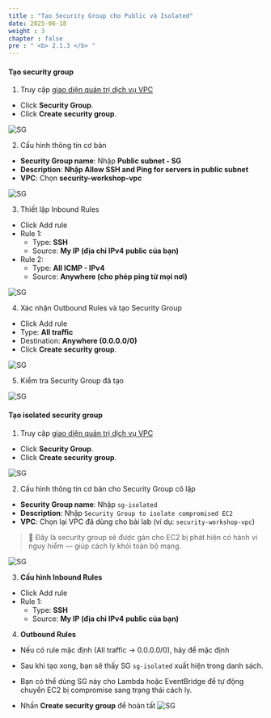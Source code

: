 ```yaml
---
title : "Tạo Security Group cho Public và Isolated"
date: 2025-06-18
weight : 3
chapter : false
pre : " <b> 2.1.3 </b> "
---
```



#### Tạo security group

1. Truy cập [giao diện quản trị dịch vụ VPC](https://console.aws.amazon.com/vpc)
  + Click **Security Group**.  
  + Click **Create security group**.

![SG](/images/2.prerequisite/image2.2.27.png)

2. Cấu hình thông tin cơ bản
  + **Security Group name**: Nhập **Public subnet - SG**
  + **Description**: **Nhập Allow SSH and Ping for servers in public subnet**
  + **VPC**: Chọn **security-workshop-vpc**

![SG](/images/2.prerequisite/image2.2.28.png)

3. Thiết lập Inbound Rules
  + Click Add rule
  + Rule 1:
      - Type: **SSH**
      - Source: **My IP (địa chỉ IPv4 public của bạn)**
  + Rule 2:
      - Type: **All ICMP - IPv4**
      - Source: **Anywhere (cho phép ping từ mọi nơi)**

![SG](/images/2.prerequisite/image2.2.29.png)

4. Xác nhận Outbound Rules và tạo Security Group
  + Click Add rule 
  + Type: **All traffic**  
  + Destination: **Anywhere (0.0.0.0/0)**
  + Click **Create security group**.

![SG](/images/2.prerequisite/image2.2.30.png)

5. Kiểm tra Security Group đã tạo

![SG](/images/2.prerequisite/image2.2.31.png)
#### Tạo isolated security group
1. Truy cập [giao diện quản trị dịch vụ VPC](https://console.aws.amazon.com/vpc)
  + Click **Security Group**.  
  + Click **Create security group**.
  
  ![SG](/images/2.prerequisite/image2.2.32.png)

2. Cấu hình thông tin cơ bản cho Security Group cô lập

  + **Security Group name**: Nhập `sg-isolated`
  + **Description**: Nhập `Security Group to isolate compromised EC2`
  + **VPC**: Chọn lại VPC đã dùng cho bài lab (ví dụ: `security-workshop-vpc`)

  > 🎯 Đây là security group sẽ được gán cho EC2 bị phát hiện có hành vi nguy hiểm — giúp cách ly khỏi toàn bộ mạng.

![SG](/images/2.prerequisite/image2.2.33.png)

3. **Cấu hình Inbound Rules**
  + Click Add rule
  + Rule 1:
      - Type: **SSH**
      - Source: **My IP (địa chỉ IPv4 public của bạn)**

4. **Outbound Rules**
  + Nếu có rule mặc định (All traffic → 0.0.0.0/0), hãy để mặc định

  + Sau khi tạo xong, bạn sẽ thấy SG `sg-isolated` xuất hiện trong danh sách.
  + Bạn có thể dùng SG này cho Lambda hoặc EventBridge để tự động chuyển EC2 bị compromise sang trạng thái cách ly.
  + Nhấn **Create security group** để hoàn tất
![SG](/images/2.prerequisite/image2.2.42.png)


